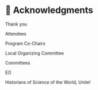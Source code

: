 # 🙏 Acknowledgments

Thank you

Attendees

Program Co-Chairs

Local Organizing Committee

Committees

EO

Historians of Science of the World, Unite!

